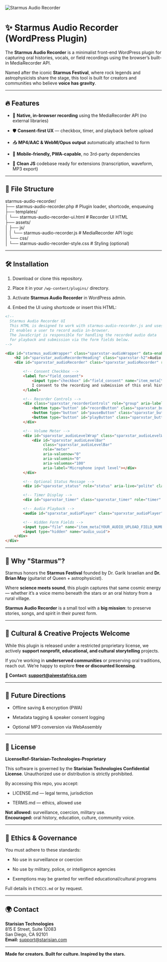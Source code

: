 ![Starmus Audio Recorder](https://github.com/user-attachments/assets/c51b26bb-f95f-4d8c-9340-dacdacca5d4f)

# **✨ Starmus Audio Recorder (WordPress Plugin)**

The **Starmus Audio Recorder** is a minimalist front-end WordPress plugin for capturing oral histories, vocals, or field recordings using the browser’s built-in MediaRecorder API.

Named after the iconic **Starmus Festival**, where rock legends and astrophysicists share the stage, this tool is built for creators and communities who believe **voice has gravity**.

---

## **🔥 Features**

* 🎤 **Native, in-browser recording** using the MediaRecorder API (no external libraries)

* 🛡️ **Consent-first UX** — checkbox, timer, and playback before upload

* 📤 **MP4/AAC & WebM/Opus output** automatically attached to form

* 📱 **Mobile-friendly, PWA-capable**, no 3rd-party dependencies

* 🧠 **Clean JS** codebase ready for extensions (transcription, waveform, MP3 export)

---

## **📂 File Structure**

starmus-audio-recorder/  
├── starmus-audio-recorder.php         \# Plugin loader, shortcode, enqueuing  
├── templates/  
│   └── starmus-audio-recorder-ui.html \# Recorder UI HTML  
├── assets/  
│   ├── js/  
│   │   └── starmus-audio-recorder.js  \# MediaRecorder API logic  
│   └── css/  
│       └── starmus-audio-recorder-style.css \# Styling (optional)

---

## **🛠️ Installation**

1. Download or clone this repository.

2. Place it in your `/wp-content/plugins/` directory.

3. Activate **Starmus Audio Recorder** in WordPress admin.

4. Embed the UI using shortcode or insert this HTML:

```html
<!--
  Starmus Audio Recorder UI
  This HTML is designed to work with starmus-audio-recorder.js and uses the native MediaRecorder API.
  It enables a user to record audio in-browser.
  The JavaScript is responsible for handling the recorded audio data
  for playback and submission via the form fields below.
-->

<div id="starmus_audioWrapper" class="sparxstar-audioWrapper" data-enabled-recorder>
    <h2 id="sparxstar_audioRecorderHeading" class="sparxstar-h2">Audio Recorder</h2>
    <div id="sparxstar_audioRecorder" class="sparxstar_audioRecorder" role="region" aria-labelledby="sparxstar_audioRecorderHeading">

        <!-- Consent Checkbox -->
        <label for="field_consent">
            <input type="checkbox" id="field_consent" name="item_meta[YOUR_CONSENT_FIELD_NUMBER]" value="1" required>
            I consent to the recording and submission of this oral history.
        </label>

        <!-- Recorder Controls -->
        <div class="sparxstar_recorderControls" role="group" aria-label="Recording controls">
            <button type="button" id="recordButton" class="sparxstar_button">Record</button>
            <button type="button" id="pauseButton" class="sparxstar_button" disabled>Pause</button>
            <button type="button" id="playButton" class="sparxstar_button" disabled>Play</button>
        </div>

        <!-- Volume Meter -->
        <div id="sparxstar_audioLevelWrap" class="sparxstar_audioLevelWrap" aria-hidden="true">
            <div id="sparxstar_audioLevelBar"
                 class="sparxstar_audioLevelBar"
                 role="meter"
                 aria-valuenow="0"
                 aria-valuemin="0"
                 aria-valuemax="100"
                 aria-label="Microphone input level"></div>
        </div>

        <!-- Optional Status Message -->
        <div id="sparxstar_status" role="status" aria-live="polite" class="visually-hidden"></div>

        <!-- Timer Display -->
        <div id="sparxstar_timer" class="sparxstar_timer" role="timer" aria-live="polite">00:00</div>

        <!-- Audio Playback -->
        <audio id="sparxstar_audioPlayer" class="sparxstar_audioPlayer" controls aria-label="Recorded audio preview"></audio>

        <!-- Hidden Form Fields -->
        <input type="file" name="item_meta[YOUR_AUDIO_UPLOAD_FIELD_NUMBER]" accept="audio/*" style="display:none;">
        <input type="hidden" name="audio_uuid">
    </div>
</div>
```
---

## **🚀 Why "Starmus"?**

Starmus honors the **Starmus Festival** founded by Dr. Garik Israelian and **Dr. Brian May** (guitarist of Queen \+ astrophysicist).

Where **science meets sound**, this plugin captures that same cosmic energy — whether it’s a voice memo beneath the stars or an oral history from a rural village.

**Starmus Audio Recorder** is a small tool with a **big mission**: to preserve stories, songs, and spirit in their purest form.

---

## **🤝 Cultural & Creative Projects Welcome**

While this plugin is released under a restricted proprietary license, we actively **support nonprofit, educational, and cultural storytelling** projects.

If you're working in **underserved communities** or preserving oral traditions, reach out. We’re happy to explore **free or discounted licensing**.

**📧 Contact: support@aiwestafrica.com**

---

## **🔮 Future Directions**

* Offline saving & encryption (PWA)

* Metadata tagging & speaker consent logging

* Optional MP3 conversion via WebAssembly

---

## **📄 License**

**LicenseRef-Starisian-Technologies-Proprietary**

This software is governed by the **Starisian Technologies Confidential License**. Unauthorized use or distribution is strictly prohibited.

By accessing this repo, you accept:

* LICENSE.md — legal terms, jurisdiction

* TERMS.md — ethics, allowed use

**Not allowed:** surveillance, coercion, military use.  
 **Encouraged:** oral history, education, culture, community voice.

---

## **📰 Ethics & Governance**

You must adhere to these standards:

* No use in surveillance or coercion

* No use by military, police, or intelligence agencies

* Exemptions may be granted for verified educational/cultural programs

Full details in `ETHICS.md` or by request.

---

## **🌍 Contact**

**Starisian Technologies**  
 815 E Street, Suite 12083  
 San Diego, CA 92101  
 **Email:** support@starisian.com

---

**Made for creators. Built for culture. Inspired by the stars.**

